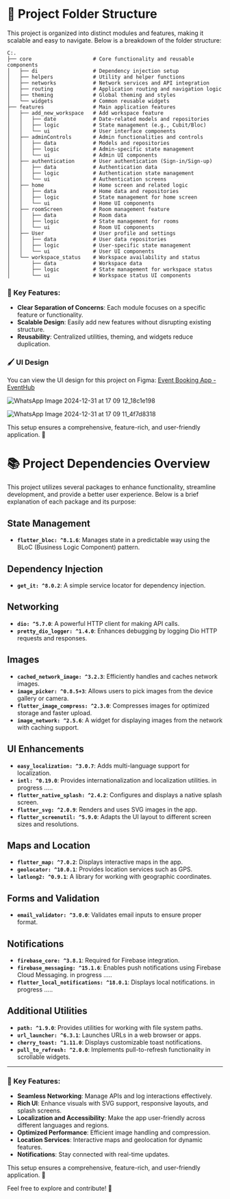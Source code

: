 # 📂 Project Folder Structure

This project is organized into distinct modules and features, making it scalable and easy to navigate. Below is a breakdown of the folder structure:

```
C:.
├── core                    # Core functionality and reusable components
│   ├── di                  # Dependency injection setup
│   ├── helpers             # Utility and helper functions
│   ├── networks            # Network services and API integration
│   ├── routing             # Application routing and navigation logic
│   ├── theming             # Global theming and styles
│   └── widgets             # Common reusable widgets
├── features                # Main application features
│   ├── add_new_workspace   # Add workspace feature
│   │   ├── date            # Date-related models and repositories
│   │   ├── logic           # State management (e.g., Cubit/Bloc)
│   │   └── ui              # User interface components
│   ├── adminControls       # Admin functionalities and controls
│   │   ├── data            # Models and repositories
│   │   ├── logic           # Admin-specific state management
│   │   └── ui              # Admin UI components
│   ├── authentication      # User authentication (Sign-in/Sign-up)
│   │   ├── data            # Authentication data
│   │   ├── logic           # Authentication state management
│   │   └── ui              # Authentication screens
│   ├── home                # Home screen and related logic
│   │   ├── data            # Home data and repositories
│   │   ├── logic           # State management for home screen
│   │   └── ui              # Home UI components
│   ├── roomScreen          # Room management feature
│   │   ├── data            # Room data
│   │   ├── logic           # State management for rooms
│   │   └── ui              # Room UI components
│   ├── User                # User profile and settings
│   │   ├── data            # User data repositories
│   │   ├── logic           # User-specific state management
│   │   └── ui              # User UI components
│   └── workspace_status    # Workspace availability and status
│       ├── data            # Workspace data
│       ├── logic           # State management for workspace status
│       └── ui              # Workspace status UI components
```

### 🌟 Key Features:
- **Clear Separation of Concerns**: Each module focuses on a specific feature or functionality.
- **Scalable Design**: Easily add new features without disrupting existing structure.
- **Reusability**: Centralized utilities, theming, and widgets reduce duplication.



### 🖌️ UI Design
You can view the UI design for this project on Figma: [Event Booking App - EventHub](https://www.figma.com/design/gyChDEpDZPzF7wKCzOeutk/Event-Booking-App--EventHub-(Community)?node-id=696-23686&p=f&t=N2ohbfmokqWhU2zf-0)

![WhatsApp Image 2024-12-31 at 17 09 12_18c1e198](https://github.com/user-attachments/assets/3ce9ec0c-1120-4711-af27-93f54fe63828)

![WhatsApp Image 2024-12-31 at 17 09 11_4f7d8318](https://github.com/user-attachments/assets/2c25b60d-f9d3-4b2d-acc6-92d5fd443b5f)

This setup ensures a comprehensive, feature-rich, and user-friendly application. 🚀


#
#
#
#

# 📚 Project Dependencies Overview

This project utilizes several packages to enhance functionality, streamline development, and provide a better user experience. Below is a brief explanation of each package and its purpose:

## State Management
- **`flutter_bloc: ^8.1.6`**: Manages state in a predictable way using the BLoC (Business Logic Component) pattern.

## Dependency Injection
- **`get_it: ^8.0.2`**: A simple service locator for dependency injection.

## Networking
- **`dio: ^5.7.0`**: A powerful HTTP client for making API calls.
- **`pretty_dio_logger: ^1.4.0`**: Enhances debugging by logging Dio HTTP requests and responses.

## Images
- **`cached_network_image: ^3.2.3`**: Efficiently handles and caches network images.
- **`image_picker: ^0.8.5+3`**: Allows users to pick images from the device gallery or camera.
- **`flutter_image_compress: ^2.3.0`**: Compresses images for optimized storage and faster upload.
- **`image_network: ^2.5.6`**: A widget for displaying images from the network with caching support.

## UI Enhancements
- **`easy_localization: ^3.0.7`**: Adds multi-language support for localization.
- **`intl: ^0.19.0`**: Provides internationalization and localization utilities. in progress .....
- **`flutter_native_splash: ^2.4.2`**: Configures and displays a native splash screen.
- **`flutter_svg: ^2.0.9`**: Renders and uses SVG images in the app.
- **`flutter_screenutil: ^5.9.0`**: Adapts the UI layout to different screen sizes and resolutions.

## Maps and Location
- **`flutter_map: ^7.0.2`**: Displays interactive maps in the app.
- **`geolocator: ^10.0.1`**: Provides location services such as GPS.
- **`latlong2: ^0.9.1`**: A library for working with geographic coordinates.

## Forms and Validation
- **`email_validator: ^3.0.0`**: Validates email inputs to ensure proper format.

## Notifications
- **`firebase_core: ^3.8.1`**: Required for Firebase integration. 
- **`firebase_messaging: ^15.1.6`**: Enables push notifications using Firebase Cloud Messaging. in progress .....
- **`flutter_local_notifications: ^18.0.1`**: Displays local notifications. in progress .....

## Additional Utilities
- **`path: ^1.9.0`**: Provides utilities for working with file system paths.
- **`url_launcher: ^6.3.1`**: Launches URLs in a web browser or apps.
- **`cherry_toast: ^1.11.0`**: Displays customizable toast notifications.
- **`pull_to_refresh: ^2.0.0`**: Implements pull-to-refresh functionality in scrollable widgets.

---

### 🌟 Key Features:
- **Seamless Networking**: Manage APIs and log interactions effectively.
- **Rich UI**: Enhance visuals with SVG support, responsive layouts, and splash screens.
- **Localization and Accessibility**: Make the app user-friendly across different languages and regions.
- **Optimized Performance**: Efficient image handling and compression.
- **Location Services**: Interactive maps and geolocation for dynamic features.
- **Notifications**: Stay connected with real-time updates.

This setup ensures a comprehensive, feature-rich, and user-friendly application. 🚀


Feel free to explore and contribute! 🚀

